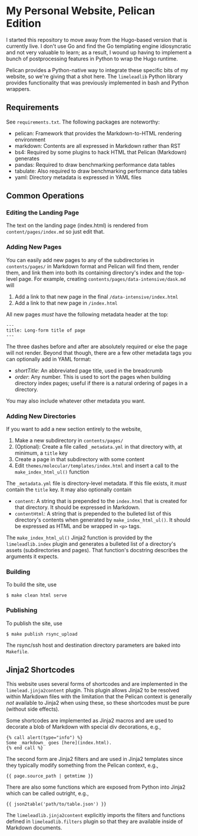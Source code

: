 # My Personal Website, Pelican Edition

I started this repository to move away from the Hugo-based version that is
currently live.  I don't use Go and find the Go templating engine idiosyncratic
and not very valuable to learn; as a result, I wound up having to implement a
bunch of postprocessing features in Python to wrap the Hugo runtime.

Pelican provides a Python-native way to integrate these specific bits of my
website, so we're giving that a shot here.  The `limeleadlib` Python library
provides functionality that was previously implemented in bash and Python
wrappers.

## Requirements

See `requirements.txt`.  The following packages are noteworthy:

- pelican: Framework that provides the Markdown-to-HTML rendering environment
- markdown: Contents are all expressed in Markdown rather than RST
- bs4: Required by some plugins to hack HTML that Pelican (Markdown) generates
- pandas: Required to draw benchmarking performance data tables
- tabulate: Also required to draw benchmarking performance data tables
- yaml: Directory metadata is expressed in YAML files

## Common Operations

### Editing the Landing Page

The text on the landing page (index.html) is rendered from
`content/pages/index.md` so just edit that.

### Adding New Pages

You can easily add new pages to any of the subdirectories in `contents/pages/`
in Markdown format and Pelican will find them, render them, and link them into
both its containing directory's index and the top-level page.  For example,
creating `contents/pages/data-intensive/dask.md` will

1. Add a link to that new page in the final `/data-intensive/index.html`
2. Add a link to that new page in `/index.html`

All new pages _must_ have the following metadata header at the top:

    ---
    title: Long-form title of page
    ---

The three dashes before and after are absolutely required or else the page will
not render.  Beyond that though, there are a few other metadata tags you can
optionally add in YAML format:

- _shortTitle_: An abbreviated page title, used in the breadcrumb
- _order_: Any number.  This is used to sort the pages when building directory
  index pages; useful if there is a natural ordering of pages in a directory.

You may also include whatever other metadata you want.

### Adding New Directories

If you want to add a new section entirely to the website,

1. Make a new subdirectory in `contents/pages/`
2. (Optional): Create a file called `_metadata.yml` in that directory with,
   at minimum, a `title` key
3. Create a page in that subdirectory with some content
4. Edit `themes/molecular/templates/index.html` and insert a call to the
   `make_index_html_ul()` function

The `_metadata.yml` file is directory-level metadata.  If this file exists, it
_must_ contain the `title` key.  It may also optionally contain

- `content`: A string that is prepended to the `index.html` that is created for
  that directory.  It should be expressed in Markdown.
- `contentHtml`: A string that is prepended to the bulleted list of this
  directory's contents when generated by `make_index_html_ul()`.  It should be
  expressed as HTML and be wrapped in `<p>` tags.

The `make_index_html_ul()` Jinja2 function is provided by the
`limeleadlib.index` plugin and generates a bulleted list of a directory's assets
(subdirectories and pages).  That function's docstring describes the arguments
it expects.

### Building

To build the site, use

    $ make clean html serve

### Publishing

To publish the site, use

    $ make publish rsync_upload

The rsync/ssh host and destination directory parameters are baked into
`Makefile`.

## Jinja2 Shortcodes

This website uses several forms of shortcodes and are implemented in the
`limelead.jinja2content` plugin.  This plugin allows Jinja2 to be resolved
within Markdown files with the limitation that the Pelican context is generally
_not_ available to Jinja2 when using these, so these shortcodes must be pure
(without side effects).

Some shortcodes are implemented as Jinja2 macros and are used to decorate a blob
of Markdown with special div decorations, e.g.,

    {% call alert(type="info") %}
    Some _markdown_ goes [here](index.html).
    {% end call %}

The second form are Jinja2 filters and are used in Jinja2 templates since they
typically modify something from the Pelican context, e.g.,

    {{ page.source_path | getmtime }}

There are also some functions which are exposed from Python into Jinja2 which
can be called outright, e.g.,

    {{ json2table('path/to/table.json') }}

The `limeleadlib.jinja2content` explicitly imports the filters and functions
defined in `limeleadlib.filters` plugin so that they are available inside of
Markdown documents.
